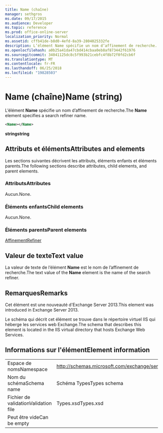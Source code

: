 ```yaml
---
title: Name (chaîne)
manager: sethgros
ms.date: 09/17/2015
ms.audience: Developer
ms.topic: reference
ms.prod: office-online-server
localization_priority: Normal
ms.assetid: cffb41de-b8d0-4efd-8a39-2804025332fe
description: L’élément Name spécifie un nom d’affinement de recherche.
ms.openlocfilehash: a0b25a41da47cbd414cbaa0eb8af873442f61976
ms.sourcegitcommit: 34041125dc8c5f993b21cebfc4f8b72f0fd2cb6f
ms.translationtype: MT
ms.contentlocale: fr-FR
ms.lasthandoff: 06/25/2018
ms.locfileid: "19828503"
---
```

# <a name="name-string"></a><span data-ttu-id="bd718-103">Name (chaîne)</span><span class="sxs-lookup"><span data-stu-id="bd718-103">Name (string)</span></span>

<span data-ttu-id="bd718-104">L’élément **Name** spécifie un nom d’affinement de recherche.</span><span class="sxs-lookup"><span data-stu-id="bd718-104">The **Name** element specifies a search refiner name.</span></span> 
  
```XML
<Name></Name>
```

<span data-ttu-id="bd718-105">**string**</span><span class="sxs-lookup"><span data-stu-id="bd718-105">**string**</span></span>

## <a name="attributes-and-elements"></a><span data-ttu-id="bd718-106">Attributs et éléments</span><span class="sxs-lookup"><span data-stu-id="bd718-106">Attributes and elements</span></span>

<span data-ttu-id="bd718-107">Les sections suivantes décrivent les attributs, éléments enfants et éléments parents.</span><span class="sxs-lookup"><span data-stu-id="bd718-107">The following sections describe attributes, child elements, and parent elements.</span></span>
  
### <a name="attributes"></a><span data-ttu-id="bd718-108">Attributs</span><span class="sxs-lookup"><span data-stu-id="bd718-108">Attributes</span></span>

<span data-ttu-id="bd718-109">Aucun.</span><span class="sxs-lookup"><span data-stu-id="bd718-109">None.</span></span>
  
### <a name="child-elements"></a><span data-ttu-id="bd718-110">Éléments enfants</span><span class="sxs-lookup"><span data-stu-id="bd718-110">Child elements</span></span>

<span data-ttu-id="bd718-111">Aucun.</span><span class="sxs-lookup"><span data-stu-id="bd718-111">None.</span></span>
  
### <a name="parent-elements"></a><span data-ttu-id="bd718-112">Éléments parents</span><span class="sxs-lookup"><span data-stu-id="bd718-112">Parent elements</span></span>

[<span data-ttu-id="bd718-113">Affinement</span><span class="sxs-lookup"><span data-stu-id="bd718-113">Refiner</span></span>](refiner.md)
  
## <a name="text-value"></a><span data-ttu-id="bd718-114">Valeur de texte</span><span class="sxs-lookup"><span data-stu-id="bd718-114">Text value</span></span>

<span data-ttu-id="bd718-115">La valeur de texte de l’élément **Name** est le nom de l’affinement de recherche.</span><span class="sxs-lookup"><span data-stu-id="bd718-115">The text value of the **Name** element is the name of the search refiner.</span></span> 
  
## <a name="remarks"></a><span data-ttu-id="bd718-116">Remarques</span><span class="sxs-lookup"><span data-stu-id="bd718-116">Remarks</span></span>

<span data-ttu-id="bd718-117">Cet élément est une nouveauté d'Exchange Server 2013.</span><span class="sxs-lookup"><span data-stu-id="bd718-117">This element was introduced in Exchange Server 2013.</span></span>
  
<span data-ttu-id="bd718-118">Le schéma qui décrit cet élément se trouve dans le répertoire virtuel IIS qui héberge les services web Exchange.</span><span class="sxs-lookup"><span data-stu-id="bd718-118">The schema that describes this element is located in the IIS virtual directory that hosts Exchange Web Services.</span></span>
  
## <a name="element-information"></a><span data-ttu-id="bd718-119">Informations sur l'élément</span><span class="sxs-lookup"><span data-stu-id="bd718-119">Element information</span></span>

|||
|:-----|:-----|
|<span data-ttu-id="bd718-120">Espace de noms</span><span class="sxs-lookup"><span data-stu-id="bd718-120">Namespace</span></span>  <br/> |http://schemas.microsoft.com/exchange/services/2006/types  <br/> |
|<span data-ttu-id="bd718-121">Nom du schéma</span><span class="sxs-lookup"><span data-stu-id="bd718-121">Schema name</span></span>  <br/> |<span data-ttu-id="bd718-122">Schéma Types</span><span class="sxs-lookup"><span data-stu-id="bd718-122">Types schema</span></span>  <br/> |
|<span data-ttu-id="bd718-123">Fichier de validation</span><span class="sxs-lookup"><span data-stu-id="bd718-123">Validation file</span></span>  <br/> |<span data-ttu-id="bd718-124">Types.xsd</span><span class="sxs-lookup"><span data-stu-id="bd718-124">Types.xsd</span></span>  <br/> |
|<span data-ttu-id="bd718-125">Peut être vide</span><span class="sxs-lookup"><span data-stu-id="bd718-125">Can be empty</span></span>  <br/> ||
   

